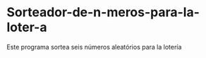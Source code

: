 # Sorteador-de-n-meros-para-la-loter-a
Este programa sortea seis números aleatórios para la lotería
